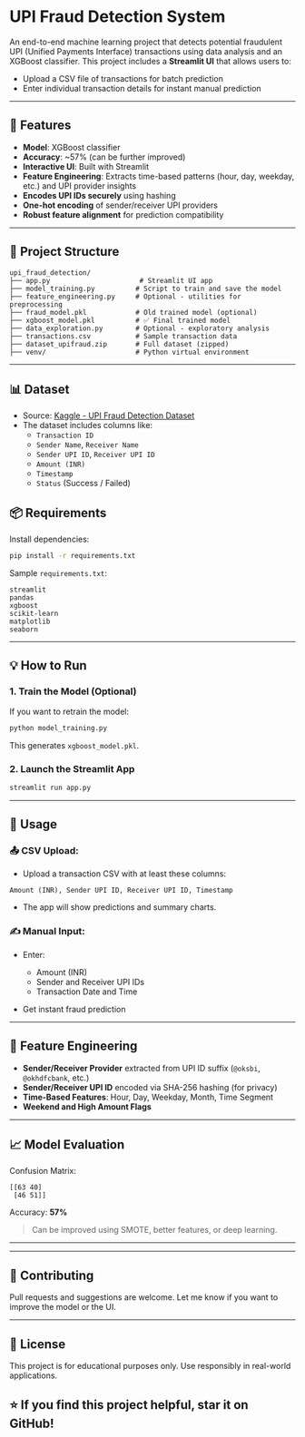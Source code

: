 # UPI Fraud Detection System

An end-to-end machine learning project that detects potential fraudulent UPI (Unified Payments Interface) transactions using data analysis and an XGBoost classifier. This project includes a **Streamlit UI** that allows users to:

* Upload a CSV file of transactions for batch prediction
* Enter individual transaction details for instant manual prediction

---

## 🚀 Features

* **Model**: XGBoost classifier
* **Accuracy**: \~57% (can be further improved)
* **Interactive UI**: Built with Streamlit
* **Feature Engineering**: Extracts time-based patterns (hour, day, weekday, etc.) and UPI provider insights
* **Encodes UPI IDs securely** using hashing
* **One-hot encoding** of sender/receiver UPI providers
* **Robust feature alignment** for prediction compatibility

---

## 📂 Project Structure

```
upi_fraud_detection/
├── app.py                      # Streamlit UI app
├── model_training.py          # Script to train and save the model
├── feature_engineering.py     # Optional - utilities for preprocessing
├── fraud_model.pkl            # Old trained model (optional)
├── xgboost_model.pkl          # ✅ Final trained model
├── data_exploration.py        # Optional - exploratory analysis
├── transactions.csv           # Sample transaction data
├── dataset_upifraud.zip       # Full dataset (zipped)
├── venv/                      # Python virtual environment
```

---

## 📊 Dataset

- Source: [Kaggle - UPI Fraud Detection Dataset](https://www.kaggle.com/)
- The dataset includes columns like:
  - `Transaction ID`
  - `Sender Name`, `Receiver Name`
  - `Sender UPI ID`, `Receiver UPI ID`
  - `Amount (INR)`
  - `Timestamp`
  - `Status` (Success / Failed)

## 📦 Requirements

Install dependencies:

```bash
pip install -r requirements.txt
```

Sample `requirements.txt`:

```
streamlit
pandas
xgboost
scikit-learn
matplotlib
seaborn
```

---

## 💡 How to Run

### 1. Train the Model (Optional)

If you want to retrain the model:

```bash
python model_training.py
```

This generates `xgboost_model.pkl`.

### 2. Launch the Streamlit App

```bash
streamlit run app.py
```

---

## 🧪 Usage

### 📤 CSV Upload:

* Upload a transaction CSV with at least these columns:

```
Amount (INR), Sender UPI ID, Receiver UPI ID, Timestamp
```

* The app will show predictions and summary charts.

### ✍️ Manual Input:

* Enter:

  * Amount (INR)
  * Sender and Receiver UPI IDs
  * Transaction Date and Time
* Get instant fraud prediction

---

## 🎯 Feature Engineering

* **Sender/Receiver Provider** extracted from UPI ID suffix (`@oksbi`, `@okhdfcbank`, etc.)
* **Sender/Receiver UPI ID** encoded via SHA-256 hashing (for privacy)
* **Time-Based Features**: Hour, Day, Weekday, Month, Time Segment
* **Weekend and High Amount Flags**

---

## 📈 Model Evaluation

Confusion Matrix:

```
[[63 40]
 [46 51]]
```

Accuracy: **57%**

> Can be improved using SMOTE, better features, or deep learning.

---


---

## 🤝 Contributing

Pull requests and suggestions are welcome. Let me know if you want to improve the model or the UI.

---

## 📜 License

This project is for educational purposes only. Use responsibly in real-world applications.

## ⭐️ If you find this project helpful, star it on GitHub!
